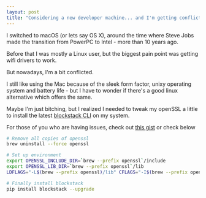 ```yaml
---
layout: post
title: "Considering a new developer machine... and I'm getting conflicted whether I should stick on macOS or not"
---
```


I switched to macOS (or lets say OS X), around the time where Steve Jobs made the transition from PowerPC to Intel - more than 10 years ago. 

Before that I was mostly a Linux user, but the biggest pain point was getting wifi drivers to work.

But nowadays, I'm a bit conflicted.

I still like using the Mac because of the sleek form factor, unixy operating system and battery life - but I have to wonder if there's a good linux alternative which offers the same.

Maybe I'm just bitching, but I realized I needed to tweak my openSSL a little to install the latest [blockstack CLI](http://github.com/blockstack) on my system.

For those of you who are having issues, check out [this gist](https://gist.github.com/nolim1t/252dec192734047d3c9a6097050184a2) or check below

```bash
# Remove all copies of openssl
brew uninstall --force openssl

# Set up environment
export OPENSSL_INCLUDE_DIR=`brew --prefix openssl`/include
export OPENSSL_LIB_DIR=`brew --prefix openssl`/lib
LDFLAGS="-L$(brew --prefix openssl)/lib" CFLAGS="-I$(brew --prefix openssl)/include" pip install cryptography --upgrade

# Finally install blockstack
pip install blockstack --upgrade
```
